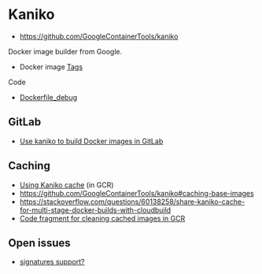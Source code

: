 # Kaniko

* <https://github.com/GoogleContainerTools/kaniko>

Docker image builder from Google.

* Docker image [Tags](https://console.cloud.google.com/gcr/images/kaniko-project/GLOBAL/executor?gcrImageListsize=30)

Code
* [Dockerfile_debug](https://github.com/GoogleContainerTools/kaniko/blob/master/deploy/Dockerfile_debug)

## GitLab

* [Use kaniko to build Docker images in GitLab](https://docs.gitlab.com/ee/ci/docker/using_kaniko.html)

## Caching

* [Using Kaniko cache](https://cloud.google.com/build/docs/kaniko-cache) (in GCR)
* <https://github.com/GoogleContainerTools/kaniko#caching-base-images>
* <https://stackoverflow.com/questions/60138258/share-kaniko-cache-for-multi-stage-docker-builds-with-cloudbuild>
* [Code fragment for cleaning cached images in GCR](https://github.com/GoogleContainerTools/kaniko/issues/1402)

## Open issues

* [signatures support?](https://github.com/GoogleContainerTools/kaniko/issues/749)